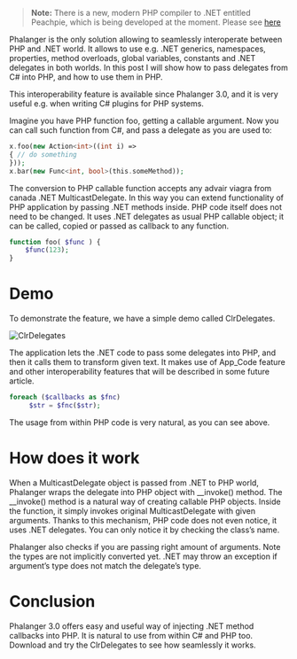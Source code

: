 > **Note:** There is a new, modern PHP compiler to .NET entitled Peachpie, which is being developed at the moment. Please see [here](www.github.com/iolevel/peachpie)

Phalanger is the only solution allowing to seamlessly interoperate between PHP and .NET world. It allows to use e.g. .NET generics, namespaces, properties, method overloads, global variables, constants and .NET delegates in both worlds. In this post I will show how to pass delegates from C# into PHP, and how to use them in PHP.

This interoperability feature is available since Phalanger 3.0, and it is very useful e.g. when writing C# plugins for PHP systems.

Imagine you have PHP function foo, getting a callable argument. Now you can call such function from C#, and pass a delegate as you are used to:

```php
x.foo(new Action<int>((int i) =>
{ // do something
}));
x.bar(new Func<int, bool>(this.someMethod));
```

The conversion to PHP callable function accepts any advair viagra from canada .NET MulticastDelegate. In this way you can extend functionality of PHP application by passing .NET methods inside. PHP code itself does not need to be changed. It uses .NET delegates as usual PHP callable object; it can be called, copied or passed as callback to any function.

```php
function foo( $func ) {
    $func(123);
}
```

# Demo

To demonstrate the feature, we have a simple demo called ClrDelegates.

![ClrDelegates](https://github.com/bfistein/Phalanger/blob/master/docs/blog/ClrDelegates.jpg)

The application lets the .NET code to pass some delegates into PHP, and then it calls them to transform given text. It makes use of App_Code feature and other interoperability features that will be described in some future article.

```php
foreach ($callbacks as $fnc)
     $str = $fnc($str);
```

The usage from within PHP code is very natural, as you can see above.

# How does it work

When a MulticastDelegate object is passed from .NET to PHP world, Phalanger wraps the delegate into PHP object with __invoke() method. The __invoke() method is a natural way of creating callable PHP objects. Inside the function, it simply invokes original MulticastDelegate with given arguments. Thanks to this mechanism, PHP code does not even notice, it uses .NET delegates. You can only notice it by checking the class’s name.

Phalanger also checks if you are passing right amount of arguments. Note the types are not implicitly converted yet. .NET may throw an exception if argument’s type does not match the delegate’s type.

# Conclusion

Phalanger 3.0 offers easy and useful way of injecting .NET method callbacks into PHP. It is natural to use from within C# and PHP too. Download and try the ClrDelegates to see how seamlessly it works.


